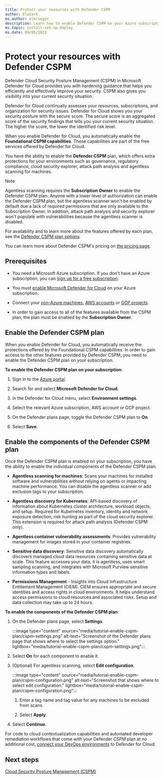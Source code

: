 ```yaml
---
title: Protect your resources with Defender CSPM
author: Elazark
ms.author: elkrieger
description: Learn how to enable Defender CSPM on your Azure subscription for Microsoft Defender for Cloud and enhance your security posture.
ms.topic: install-set-up-deploy
ms.date: 09/05/2023
---
```


# Protect your resources with Defender CSPM

Defender Cloud Security Posture Management (CSPM) in Microsoft Defender for Cloud provides you with hardening guidance that helps you efficiently and effectively improve your security. CSPM also gives you visibility into your current security situation.

Defender for Cloud continually assesses your resources, subscriptions, and organization for security issues. Defender for Cloud shows you your security posture with the secure score. The secure score is an aggregated score of the security findings that tells you your current security situation. The higher the score, the lower the identified risk level.

When you enable Defender for Cloud, you automatically enable the **Foundational CSPM capabilities**. These capabilities are part of the free services offered by Defender for Cloud.

You have the ability to enable the **Defender CSPM** plan, which offers extra protections for your environments such as governance, regulatory compliance, cloud security explorer, attack path analysis and agentless scanning for machines.

> [!NOTE]
> Agentless scanning requires the **Subscription Owner** to enable the Defender CSPM plan. Anyone with a lower level of authorization can enable the Defender CSPM plan, but the agentless scanner won't be enabled by default due a lack of required permissions that are only available to the Subscription Owner. In addition, attack path analysis and security explorer won't populate with vulnerabilities because the agentless scanner is disabled.

For availability and to learn more about the features offered by each plan, see the [Defender CSPM plan options](concept-cloud-security-posture-management.md).

You can learn more about Defender CSPM's pricing on [the pricing page](https://azure.microsoft.com/pricing/details/defender-for-cloud/).

## Prerequisites

- You need a Microsoft Azure subscription. If you don't have an Azure subscription, you can [sign up for a free subscription](https://azure.microsoft.com/pricing/free-trial/).

- You must [enable Microsoft Defender for Cloud](get-started.md#enable-defender-for-cloud-on-your-azure-subscription) on your Azure subscription.

- Connect your [non-Azure machines](quickstart-onboard-machines.md), [AWS accounts](quickstart-onboard-aws.md) or [GCP projects](quickstart-onboard-gcp.md).

- In order to gain access to all of the features available from the CSPM plan, the plan must be enabled by the **Subscription Owner**.

## Enable the Defender CSPM plan

When you enable Defender for Cloud, you automatically receive the protections offered by the Foundational CSPM capabilities. In order to gain access to the other features provided by Defender CSPM, you need to enable the Defender CSPM plan on your subscription.

**To enable the Defender CSPM plan on your subscription**:

1. Sign in to the [Azure portal](https://portal.azure.com).

1. Search for and select **Microsoft Defender for Cloud**.

1. In the Defender for Cloud menu, select **Environment settings**.

1. Select the relevant Azure subscription, AWS account or GCP project.

1. On the Defender plans page, toggle the Defender CSPM plan to **On**.

1. Select **Save**.

## Enable the components of the Defender CSPM plan

Once the Defender CSPM plan is enabled on your subscription, you have the ability to enable the individual components of the Defender CSPM plan:

- **Agentless scanning for machines**: Scans your machines for installed software and vulnerabilities without relying on agents or impacting machine performance. You can disable the agentless scanner or add exclusion tags to your subscription.

- **Agentless discovery for Kubernetes**: API-based discovery of information about Kubernetes cluster architecture, workload objects, and setup. Required for Kubernetes inventory, identity and network exposure detection, risk hunting as part of the cloud security explorer. This extension is required for attack path analysis (Defender CSPM only).

- **Agentless container vulnerability assessments**: Provides vulnerability management for images stored in your container registries.

- **Sensitive data discovery**: Sensitive data discovery automatically discovers managed cloud data resources containing sensitive data at scale. This feature accesses your data, it is agentless, uses smart sampling scanning, and integrates with Microsoft Purview sensitive information types and labels.

- **Permissions Management** - Insights into Cloud Infrastructure Entitlement Management (CIEM). CIEM ensures appropriate and secure identities and access rights in cloud environments. It helps understand access permissions to cloud resources and associated risks. Setup and data collection may take up to 24 hours.

**To enable the components of the Defender CSPM plan**:

1. On the Defender plans page, select **Settings**.

    :::image type="content" source="media/tutorial-enable-cspm-plan/cspm-settings.png" alt-text="Screenshot of the Defender plans page that shows where to select the settings option." lightbox="media/tutorial-enable-cspm-plan/cspm-settings.png":::

1. Select **On** for each component to enable it.

1. (Optional) For agentless scanning, select **Edit configuration**.

    :::image type="content" source="media/tutorial-enable-cspm-plan/cspm-configuration.png" alt-text="Screenshot that shows where to select edit configuration." lightbox="media/tutorial-enable-cspm-plan/cspm-configuration.png":::

    1. Enter a tag name and tag value for any machines to be excluded from scans.

    1. Select **Apply**.

1. Select **Continue**.

For code to cloud contextualization capabilities and automated developer remediation workflows that come with your Defender CSPM plan at no additional cost, [connect your DevOps environments](defender-for-devops-introduction.md) to Defender for Cloud.

## Next steps

[Cloud Security Posture Management (CSPM)](concept-cloud-security-posture-management.md)
